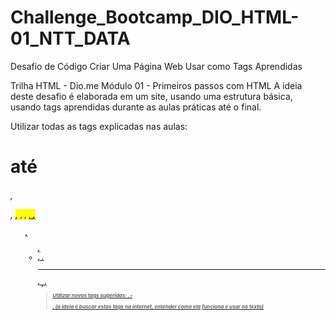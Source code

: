 # Challenge_Bootcamp_DIO_HTML-01_NTT_DATA
 Desafio de Código Criar Uma Página Web Usar como Tags Aprendidas

 Trilha HTML - Dio.me
Módulo 01 - Primeiros passos com HTML
A ideia deste desafio é elaborada em um site, usando uma estrutura básica, usando tags aprendidas durante as aulas práticas até o final.

Utilizar todas as tags explicadas nas aulas: <h1>até <h6>, <p>, <mark>, <small>, <i>, <u>, <strong>, <ol>, <ul>, <li>, <a>, <hr>, <sub>, <sup>,<blockquote>

Utilizar novas tags sugeridas: <font>, <del>, <p>, <abbr>(a ideia é buscar estas tags na internet, entender como ela funciona e usar no texto)